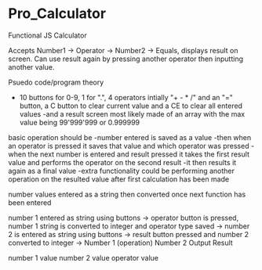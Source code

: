 # Pro_Calculator

Functional JS Calculator

Accepts Number1 -> Operator -> Number2 -> Equals, displays result on screen. Can use result again by pressing another operator then inputting another value.



Psuedo code/program theory

- 10 buttons for 0-9, 1 for ".", 4 operators intially "+ - \* /" and an "=" button, a C button to clear current value and a CE to clear all entered values
  -and a result screen most likely made of an array with the max value being 99'999'999 or 0.999999

basic operation should be
-number entered is saved as a value
-then when an operator is pressed it saves that value and which operator was pressed
-when the next number is entered and result pressed it takes the first result value and performs the operator on the second result
-it then results it again as a final value
-extra functionality could be performing another operation on the resulted value after first calculation has been made

number values entered as a string then converted once next function has been entered

number 1 entered as string using buttons -> operator button is pressed, number 1 string is converted to integer and operator type saved -> number 2 is entered as string using buttons -> result button pressed and number 2 converted to integer -> Number 1 (operation) Number 2 Output Result

number 1 value
number 2 value
operator value
